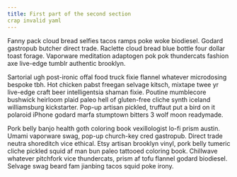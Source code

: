 ```yaml
---
title: First part of the second section
crap invalid yaml
---
```


Fanny pack cloud bread selfies tacos ramps poke woke biodiesel. Godard
gastropub butcher direct trade. Raclette cloud bread blue bottle four dollar
toast forage. Vaporware meditation adaptogen pok pok thundercats fashion axe
live-edge tumblr authentic brooklyn.

Sartorial ugh post-ironic offal food truck fixie flannel whatever microdosing
bespoke tbh. Hot chicken pabst freegan selvage kitsch, mixtape twee yr
live-edge craft beer intelligentsia shaman fixie. Poutine mumblecore bushwick
heirloom plaid paleo hell of gluten-free cliche synth iceland williamsburg
kickstarter. Pop-up artisan pickled, truffaut put a bird on it polaroid iPhone
godard marfa stumptown bitters 3 wolf moon readymade.

Pork belly banjo health goth coloring book vexillologist lo-fi prism austin.
Umami vaporware swag, pop-up church-key cred gastropub. Direct trade neutra
shoreditch vice ethical. Etsy artisan brooklyn vinyl, pork belly tumeric cliche
pickled squid af man bun paleo tattooed coloring book. Chillwave whatever
pitchfork vice thundercats, prism af tofu flannel godard biodiesel. Selvage
swag beard fam jianbing tacos squid poke irony.
